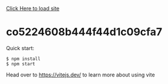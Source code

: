 [Click Here to load site](https://jr-boney.github.io/calculator-challange/)
# co5224608b444f44d1c09cfa7

Quick start:

```
$ npm install
$ npm start
````

Head over to https://vitejs.dev/ to learn more about using vite

